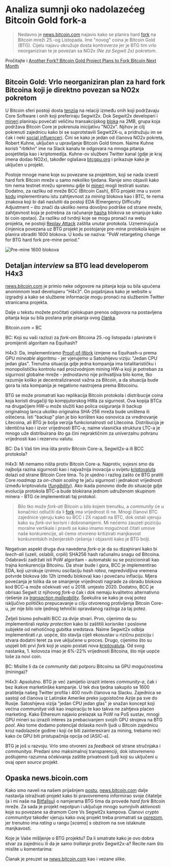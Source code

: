 


# Analiza sumnji oko nadolazećeg Bitcoin Gold fork-a

> Nedavno je [news.bitcoin.com] najavio kako se planira hard [fork] na Bitcoin mreži 25.-og Listopada. Ime "novog" coina je Bitcoin Gold (BTG). Cijelu najavu okružuje dosta kontroverze jer je BTG tim vrlo neorganiziran te je povezan sa NO2x *(Ne za Segwit 2x)* pokretom. 
> 
Pročitajte i [Another Fork? Bitcoin Gold Project Plans to Fork Bitcoin Next Month]

## Bitcoin Gold: Vrlo neorganiziran plan za hard fork Bitcoina koji je direktno povezan sa NO2x pokretom

U Bitcoin sferi postoji dosta [tenzija] na relaciji između onih koji podržavaju Core Software i onih koji preferiraju Segwit2x. Dok Segwit2x developeri i [mineri] planiraju povećati veličinu transakcijskog [bloka] na 2MB, grupa koja podržava Bitcoin Core je pokrenula inicijativu "NO2x". Njihov je cilj pokrenuti zajednicu kako bi se suprotstavili Segwit2X-u, a pridružuju im se čak i neki [social influenceri]. Čini se kako je jedan od članova NO2x pokreta, Robert Kuhne, uključen u upravljanje Bitcoin Gold timom. Naime Kuhne koristi "rbtkhn" ime na Slack kanalu te odgovara na mnoga pitanja posjetitelja kao i kriptomedija. Kuhne-ov službeni Twitter kanal (gdje je kraj imena dodao NO2x), također oglašava [btcgpu.org] i prikazuje kako je uključen u projekt. 

Postoje mnoge mane koje su povezane sa projektom, koji se nada izvesti hard fork Bitcoin mreže u samo nekoliko tjedana. Ranije smo objavili kako tim nema testnet mrežu spremnu gdje bi [mineri] mogli testirati sustav. Dodatno, za razliku od mreže BCC (Bitcoin Cash), BTG projekt ima u svom [kodu] implementiranu istu zahtjevnost za *mining* blokova kao i BTC, te nema znakova koji bi dali naslutiti da postoji EDA (Emergency Difficulty Adjustment – što znači da ukoliko nema dovoljno podrške od strane mreže, zahtjevnost koja je potrebna za računanje [hasha] blokova se smanjuje kako bi coin opstao). Za razliku od tvrdnji koje se mogu pronaći na webu projekta, ne postoji [Replay Attack] zaštita unutar protokola. Uznemirujuća činjenica povezana uz BTG projekt je postojanje pre-mine protokola kojim se planira obraditi 1600 blokova. U kodu se naziva: "PoW retargeting change for BTG hard fork pre-mine period."

![Pre-mine 1600 blokova](https://news.bitcoin.com/wp-content/uploads/2017/09/GGOOLhha.jpg)

## Detaljan *interview* sa BTG lead developerom H4x3

[news.bitcoin.com] je primio neke odgovore na pitanja koja su bila upućena anonimnom lead developeru "H4x3". On pojašnjava kako je website u izgradnji a kako se službene informacije mogu pronaći na službenim Twitter stranicama projekta. 

Dalje u tekstu možete pročitati cjelokupan prenos odgovora na postavljena pitanja koja su bila poslana prije pisanja ovog [članka].

Bitcoin.com = BC

BC: Koji su vaši razlozi za *fork-om* Bitcoina 25.-og listopada i planirate li promijeniti algoritam na Equihash? 

H4x3: Da, implementiramo [Proof-of-Work] izmjene na Equihash-u prema GPU *mineable* algoritmu - jer vjerujemo u Satoshijevu viziju: "Jedan CPU jedan glas". Trenutna situacija gdje jedna kompanija ima totalitarističku i monopolističku kontrolu nad proizvodnjom mining 
HW-a koji je potreban za sigurnost globalne mreže - jednostavno nije prihvatljiva bilo kome, tko razumije koliko je decentraliziranost važna za Bitcoin, a da situacija bude gora ta ista kompanija je negativno nastrojena prema Bitocoinu. 

BTG se može promatrati kao replikacija Bitcoin protokola i distribucije coina koja koristi drugačiji tip kompjutorskog HWa za sigurnost. Ova kopija BTCa na drugačijem HW-u može služiti kao polica osiguranja ili backup originalnog lanca ukoliko originalna SHA-256 mreža bude uništena ili oštećena. Isti "backup" plan je bio korišten kao osnovica za vrednovanje Litecoina, ali BTG je bolja verzija funkcionalnosti od Litecoina. Distribucija je identična kao i izvor vrijednosti BTC-a; naime vlasnička struktura LTC-a je mnogo uže distribuirana što ga čini nepraktičnim za univerzalnu pohranu vrijednosti kao i rezervnu valutu. 

BC: Da li Vaš tim ima išta protiv Bitcoin Core-a, Segwit2x-a ili BCC protokola?

H4x3: Mi nemamo ništa protiv Bitcoin Core-a. Naprotiv, svjesni smo da najbolja razina sigurnosti kao i najvažnija inovacija u svijetu [kriptovaluta] dolazi od strane Bitcoin Core tima. To je ujedno i razlog zašto će BTG pratiti Core *roadmap* za *on-chain scaling* te jaču sigurnost i jednakost vrijednosti između kriptovaluta (*[fungibility]*). Ako ikada ponovno dođe do situacije gdje evolucija protokola BTC-a bude blokirana jednom udruženom skupinom minera - BTG će implementirati taj protokol. 

>Bilo tko može *fork-ati* Bitcoin u bilo kojem trenutku, a *community* će u konačnici odlučiti da li [fork] ima vrijednost ili ne. Mnogi članovi BTC zajednice vjeruju kako su BCC i 2X napadi na BTC, dok ostali vjeruju kako su *fork-ovi* korisni i dobronamjerni. Mi nećemo zauzeti poziciju moralne vertikale i praviti se kako imamo mogućnost čitati umove naše konkurencije, ali ćemo otvoreno kritizirati manjkavost konkurentskih inženjerskih rješenja i objasniti kako je BTG bolji.

Negativan aspekt druga dva navedena *fork-a* je da su dizajnirani kako bi *leech-ali* (uzeli, oslabili, crpili) SHA256 hash računalnu snagu od Bitcoina. Odabravši zadržati isti PoW algoritam - automatski su se pozicionirali kao trajna konkurencija Bitcoinu. Da stvar bude i gora, BCC je implementirao EDA, koji uzrokuje iznimnu oscilaciju *hash ratea*, nepredvidljiva vremena potvrde blokova (do 12h između blokova) kao i povećanu inflaciju. Mjera povećanja je tolika da se smanjenje vrijednosti nagrade za obradu blokova kod BCC-a može očekivati već u 2018. umjesto 2020. Dodatno, BCC je obrisao Segwit iz njihovog *fork-a* čak i dok nemaju kvalitetno alternativno rješenje za *[transaction malleability]*. Špekulira se kako je ovaj potez isključivo političko prepucavanje u cilju otvorenog protivljenja Bitcoin Core-u, jer nije bilo iole ijednog tehnički opravdanog razloga za taj potez. 

Željeli bismo pohvaliti BCC za dvije stvari. Prvo, cijenimo da su implementirali *replay protection* kako bi zaštitili korisnike i poslovne subjekte od nehotičnog gubitka sredstava. Naime Segwit2x odbija implementirati *r.p.* uopće, što stavlja cijeli ekosustav u rizičnu poziciju i stvara dodatni teret za sve uključene u proces. Drugo, cijenimo što su uspjeli biti prvi *fork* koji je uspio postati nova [kriptovaluta]. Od svog nastanka, 1. kolovoza imao je 6%-22% vrijednosti Bitcoina, što nije uopće loše za novi coin.

BC: Mislite li da će *community* dati potporu Bitcoinu sa GPU mogućnostima (mininga)?

H4x3: Apsolutno. BTG je već zamijetio izrazit interes *community-a*, čak i bez ikakve marketinške kampanje. U tek dva tjedna sakupilo se 1600 pratitelja našeg Twitter profila i 400 novih članova na Slacku. Zajednica se sastoji od članova iz Latinske Amerike preko jugoistočne Azije pa sve do Rusije. Satoshijeva vizija "jedan CPU jedan glas" je snažan koncept koji većina *communitya* vidi kao inspiraciju te kao takva ne zahtjeva plaćen marketing. Kako Ethereum najavio prelazak sa PoW na PoS sustav, mnogi GPU mineri su izrazili interes za prebacivanjem svojih GPU strojeva na BTG *pool*. Ako tome dodamo potencijal dolaska novih ljudi u Bitcoin zajednicu kroz nadolazeće godine i koji će biti zainteresirani za mining, trebamo reći kako će GPU biti pristupačnija opcija od [ASIC-a].

BTG je još u razvoju. Vrlo smo otvoreni za *feedback* od strane stručnjaka i *communitya*. Predani smo maksimalnoj transparenciji, dok istovremeno poštujemo razumna očekivanja zaštite privatnosti ljudi koji su uključeni u ovaj *open source* projekt. 

## Opaska news.bicoin.com

Kako smo naveli na našem prijašnjem [postu], [news.bitcoin.com] dalje nastavlja istraživati projekt kako bi pravovremeno informirao svoje čitatelje (a i mi naše na [Bitfallsu]) o namjerama BTG tima da provede *hard fork* Bitcoin mreže. Za sada je projekt nepotpun i uključuje mnogo sumnjivih aktivnosti koje su povezane sa dramom Core Vs Segwit2x kampova. Članovi *crypto communitya* također vjeruju kako ovaj projekt treba promatrati sa [oprezom], jer trenutno ima *rating* u rangu [*scama*] s obzirom na sve istaknute manjkavosti.

Koje je Vaše mišljenje o BTG projektu? Da li smatrate kako je ovo dobra stvar za zajednicu ili da je samo *trollanje* protiv Segwit2x-a? Recite nam što mislite u komentarima:

Članak je preuzet sa [news.bitcoin.com] kao i vezane slike.  


[news.bitcoin.com]:https://news.bitcoin.com
[fork]:https://bitfalls.com/hr/glossary/#fork
[A Closer Look at the Suspicious Activity Involved With the Bitcoin Gold Fork]:https://news.bitcoin.com/a-closer-look-at-the-suspicious-activity-involved-with-the-bitcoin-gold-fork/
[Another Fork? Bitcoin Gold Project Plans to Fork Bitcoin Next Month]:https://news.bitcoin.com/another-bitcoin-fork-bitcoin-gold-project-plans-to-fork-bitcoin-next-month/
[tenzija]:https://news.bitcoin.com/bitcoin-software-wars-the-case-against-replay-attack-protection/
[mineri]:https://bitfalls.com/hr/glossary/#mining
[bloka]:https://bitfalls.com/hr/glossary/#block
[social influenceri]:https://twitter.com/SatoshiLite/status/913100888666914816
[btcgpu.org]:http://btcgpu.org/
[kodu]:https://github.com/BTCGPU
[hasha]:https://bitfalls.com/hr/glossary/#hash
[Replay Attack]:https://bitfalls.com/hr/glossary/#double-spending
[članka]:https://news.bitcoin.com/another-bitcoin-fork-bitcoin-gold-project-plans-to-fork-bitcoin-next-month/
[Proof-of-Work]:https://bitfalls.com/hr/glossary/#proof-of-work
[kriptovaluta]:https://bitfalls.com/hr/glossary/#cryptocurrency
[fungibility]:https://en.wikipedia.org/wiki/Fungibility
[transaction malleability]:https://en.bitcoin.it/wiki/Transaction_Malleability
[ASIC]:https://bitfalls.com/hr/glossary/#asic
[postu]:https://news.bitcoin.com/another-bitcoin-fork-bitcoin-gold-project-plans-to-fork-bitcoin-next-month/
[Bitfallsu]:https://bitfalls.com
[oprezom]:https://twitter.com/btcfork/status/913486988828975105
[scama]:https://www.reddit.com/r/btc/comments/734i6s/as_it_turns_out_adam_backblockstream_may_be/
